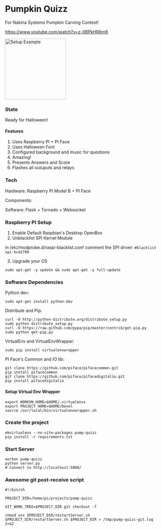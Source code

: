 # Pumpkin Quizz

For Nakina Systems Pumpkin Carving Contest!

https://www.youtube.com/watch?v=z-0BPkHR6m8

<img src="http://github.bboudreau.ca/pumpkin-quizz/images/2013-10-31 11.09.06.jpg" alt="Setup Example" style="width: 200px;"/>

### State

Ready for Halloween!

#### Features
1. Uses Raspberry PI + PI Face
2. Uses Halloween Font
3. Configured background and music for questions
4. Amazing!
5. Presents Answers and Score
6. Flashes all outuputs and relays

### Tech

Hardware: Raspberry PI Model B + PI Face

Components:

Software: Flask + Tornado + Websocket

### Raspberry PI Setup

1. Enable Default Raspbian's Desktop OpenBox
2. Unblacklist SPI Kernel Module

  in /etc/modprobe.d/raspi-blacklist.conf comment the SPI driver:
  `#blacklist spi-bcm2708`

3. Upgrade your OS

  `sudo apt-get -y update && sudo apt-get -y full-update`

### Software Dependencies

Python dev:

    sudo apt-get install python-dev

Distribute and Pip:

    curl -O http://python-distribute.org/distribute_setup.py
    sudo python distribute_setup.py
    curl -O https://raw.github.com/pypa/pip/master/contrib/get-pip.py
    sudo python get-pip.py

VirtualEnv and VirtualEnvWrapper:

    sudo pip install virtualenvwrapper

PI Face's Common and IO lib:

    git clone https://github.com/piface/pifacecommon.git
    pip install pifacecommon
    git clone https://github.com/piface/pifacedigitalio.git
    pip install pifacedigitalio

#### Setup Virtual Env Wrapper

    export WORKON_HOME=$HOME/.virtualenvs
    export PROJECT_HOME=$HOME/Devel
    source /usr/local/bin/virtualenvwrapper.sh

### Create the project

    mkvirtualenv --no-site-packages pump-quizz
    pip install -r requirements.txt

### Start Server

    workon pump-quizz
    python server.py
    # Connect to http://localhost:5000/

### Awesome git post-receive script

    #!/bin/sh

    PROJECT_DIR=/home/pi/projects/pump-quizz

    GIT_WORK_TREE=$PROJECT_DIR git checkout -f

    chmod u+x $PROJECT_DIR/restartServer.sh
    $PROJECT_DIR/restartServer.sh $PROJECT_DIR > /tmp/pump-quizz-git.log 2>&2
